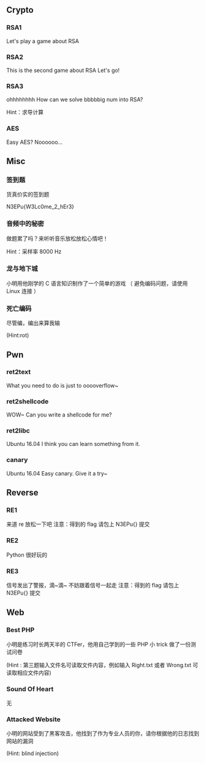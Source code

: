 ## Crypto

### RSA1

Let's play a game about RSA

### RSA2

This is the second game about RSA 
Let's go!

### RSA3

ohhhhhhhh 
How can we solve bbbbbig num into RSA?

Hint：求导计算

### AES

Easy AES? 
Noooooo...

## Misc

### 签到题

货真价实的签到题 

N3EPu{W3Lc0me_2_hEr3}

### 音频中的秘密

做题累了吗？来听听音乐放松放松心情吧！

Hint：采样率 8000 Hz

### 龙与地下城

小明用他刚学的 C 语言知识制作了一个简单的游戏 （ 避免编码问题，请使用 Linux 连接 ）

### 死亡编码

尽管编，编出来算我输

(Hint:rot)

## Pwn

### ret2text

What you need to do is just to ooooverflow~

### ret2shellcode

WOW~ 
Can you write a shellcode for me?

### ret2libc

Ubuntu 16.04 
I think you can learn something from it.

### canary

Ubuntu 16.04 
Easy canary. Give it a try~

## Reverse

### RE1

来道 re 放松一下吧 
注意：得到的 flag 请包上 N3EPu{} 提交

### RE2

Python 很好玩的

### RE3

信号发出了警报，滴~滴~ 
不妨跟着信号一起走 
注意：得到的 flag 请包上 N3EPu{} 提交

## Web

### Best PHP

小明是练习时长两天半的 CTFer，他用自己学到的一些 PHP 小 trick 做了一份测试问卷

(Hint : 第三题输入文件名可读取文件内容，例如输入 Right.txt 或者 Wrong.txt 可读取相应文件内容)

### Sound Of Heart

无

### Attacked Website

小明的网站受到了黑客攻击，他找到了作为专业人员的你，请你根据他的日志找到网站的漏洞

(Hint: blind injection)